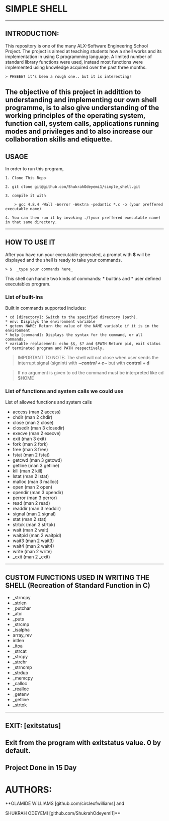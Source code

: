 # SIMPLE SHELL
---

## INTRODUCTION:

This repository is one of the many ALX-Software Engineering School Project. The project is aimed at teaching students how a shell works and its implementation in using C programming language. A limited number of standard library functions were used, instead most functions were implemented using knowledge acquired over the past three months.

	> PHEEEW! it's been a rough one.. but it is interesting!
The objective of this project in addittion to understanding and implementing our own shell programme, is to also give understanding of the working principles of the operating system, function call, system calls, applications running modes and privileges and to also increase our collaboration skills and etiquette.
---

## USAGE

In order to run this program,

	1. Clone This Repo

	2. git clone git@github.com/ShukrahOdeyemi1/simple_shell.git

	3. compile it with

		> gcc 4.8.4 -Wall -Werror -Wextra -pedantic *.c -o (your preffered executable name)

	4. You can then run it by invoking ./(your preffered executable name) in that same directory.
---

## HOW TO USE IT

After you have run your executable generated, a prompt with **$** will be displayed and the shell is ready to take your commands.

	> $  _type your commands here_

This shell can handle two kinds of commands: 
	* builtins and 
	* user defined executables program.

### List of built-ins
Built in commands supported includes:

	* cd [directory]: Switch to the specified directory (path).
	* env: Displays the environment variable
	* getenv NAME: Return the value of the NAME variable if it is in the environment
	* help [command]: Displays the syntax for the command, or all commands.
	* variable replacement: echo $$, $? and $PATH Return pid, exit status of terminated program and PATH respectively.

> IMPORTANT TO NOTE:
> The shell will not close when user sends the interrupt signal (signint) with ~***control + c***~ but with **control + d**

> If no argument is given to cd the command must be interpreted like cd $HOME

### List of functions and system calls we could use

List of allowed functions and system calls

* access (man 2 access)
* chdir (man 2 chdir)
* close (man 2 close)
* closedir (man 3 closedir)
* execve (man 2 execve)
* exit (man 3 exit)
* fork (man 2 fork)
* free (man 3 free)
* fstat (man 2 fstat)
* getcwd (man 3 getcwd)
* getline (man 3 getline)
* kill (man 2 kill)
* lstat (man 2 lstat)
* malloc (man 3 malloc)
* open (man 2 open)
* opendir (man 3 opendir)
* perror (man 3 perror)
* read (man 2 read)
* readdir (man 3 readdir)
* signal (man 2 signal)
* stat (man 2 stat)
* strtok (man 3 strtok)
* wait (man 2 wait)
* waitpid (man 2 waitpid)
* wait3 (man 2 wait3)
* wait4 (man 2 wait4)
* write (man 2 write)
* _exit (man 2 _exit)
---

## CUSTOM FUNCTIONS USED IN WRITING THE SHELL (Recreation of Standard Function in C)
* _strncpy
* _strlen
* _putchar
* _atoi
* _puts
* _strcmp
* _isalpha
* array_rev
* intlen
* _itoa
* _strcat
* _strcpy
* _strchr
* _strncmp
* _strdup
* _memcpy
* _calloc
* _realloc
* _getenv
* _getline
* _strtok
---

## EXIT: [exitstatus]
Exit from the program with exitstatus value. 0 by default.
---

Project Done in 15 Day
---

# AUTHORS:
**OLAMIDE WILLIAMS [github.com/circleofwilliams] and

SHUKRAH ODEYEMI [github.com/ShukrahOdeyemi1]**

